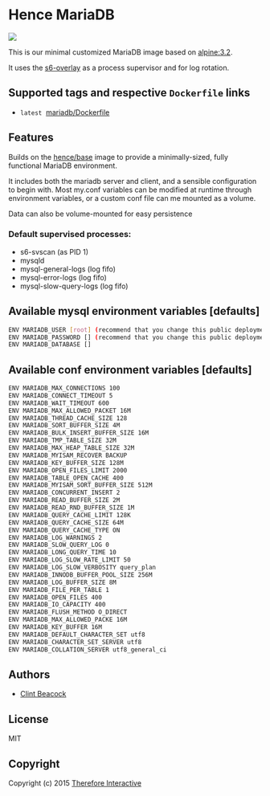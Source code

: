 # Hence MariaDB

[![](https://badge.imagelayers.io/hence/mariadb:latest.svg)](https://imagelayers.io/?images=hence/mariadb:latest 'Get your own badge on imagelayers.io')

This is our minimal customized MariaDB image based on [alpine:3.2](https://registry.hub.docker.com/_/alpine/).

It uses the [s6-overlay](https://github.com/just-containers/s6-overlay) as a process supervisor and for log rotation.

## Supported tags and respective `Dockerfile` links
* `latest`&nbsp;&nbsp;[mariadb/Dockerfile](https://github.com/hence-io/images/blob/master/mariadb/Dockerfile)

## Features
Builds on the [hence/base](https://registry.hub.docker.com/u/hence/base/) image to provide a minimally-sized, fully functional MariaDB environment.

It includes both the mariadb server and client, and a sensible configuration to begin with.  Most my.conf variables can be modified at runtime through environment variables, or a custom conf file can me mounted as a volume.

Data can also be volume-mounted for easy persistence

### Default supervised processes:
* s6-svscan (as PID 1)
* mysqld
* mysql-general-logs (log fifo)
* mysql-error-logs (log fifo)
* mysql-slow-query-logs (log fifo)

## Available mysql environment variables [defaults]
```bash
ENV MARIADB_USER [root] (recommend that you change this public deployment)
ENV MARIADB_PASSWORD [] (recommend that you change this public deployment)
ENV MARIADB_DATABASE []
```

## Available conf environment variables [defaults]
```bash
ENV MARIADB_MAX_CONNECTIONS 100
ENV MARIADB_CONNECT_TIMEOUT 5
ENV MARIADB_WAIT_TIMEOUT 600
ENV MARIADB_MAX_ALLOWED_PACKET 16M
ENV MARIADB_THREAD_CACHE_SIZE 128
ENV MARIADB_SORT_BUFFER_SIZE 4M
ENV MARIADB_BULK_INSERT_BUFFER_SIZE 16M
ENV MARIADB_TMP_TABLE_SIZE 32M
ENV MARIADB_MAX_HEAP_TABLE_SIZE 32M
ENV MARIADB_MYISAM_RECOVER BACKUP
ENV MARIADB_KEY_BUFFER_SIZE 128M
ENV MARIADB_OPEN_FILES_LIMIT 2000
ENV MARIADB_TABLE_OPEN_CACHE 400
ENV MARIADB_MYISAM_SORT_BUFFER_SIZE 512M
ENV MARIADB_CONCURRENT_INSERT 2
ENV MARIADB_READ_BUFFER_SIZE 2M
ENV MARIADB_READ_RND_BUFFER_SIZE 1M
ENV MARIADB_QUERY_CACHE_LIMIT 128K
ENV MARIADB_QUERY_CACHE_SIZE 64M
ENV MARIADB_QUERY_CACHE_TYPE ON
ENV MARIADB_LOG_WARNINGS 2
ENV MARIADB_SLOW_QUERY_LOG 0
ENV MARIADB_LONG_QUERY_TIME 10
ENV MARIADB_LOG_SLOW_RATE_LIMIT 50
ENV MARIADB_LOG_SLOW_VERBOSITY query_plan
ENV MARIADB_INNODB_BUFFER_POOL_SIZE 256M
ENV MARIADB_LOG_BUFFER_SIZE 8M
ENV MARIADB_FILE_PER_TABLE 1
ENV MARIADB_OPEN_FILES 400
ENV MARIADB_IO_CAPACITY 400
ENV MARIADB_FLUSH_METHOD O_DIRECT
ENV MARIADB_MAX_ALLOWED_PACKE 16M
ENV MARIADB_KEY_BUFFER 16M
ENV MARIADB_DEFAULT_CHARACTER_SET utf8
ENV MARIADB_CHARACTER_SET_SERVER utf8
ENV MARIADB_COLLATION_SERVER utf8_general_ci
```

## Authors
* [Clint Beacock](https://github.com/clintbeacock)

## License
MIT

## Copyright
Copyright (c) 2015 [Therefore Interactive](http://therefore.ca)
